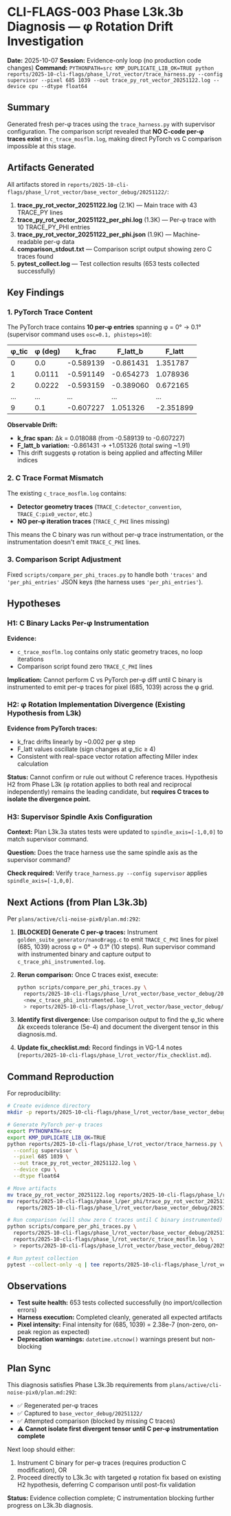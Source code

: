 # CLI-FLAGS-003 Phase L3k.3b Diagnosis — φ Rotation Drift Investigation

**Date:** 2025-10-07
**Session:** Evidence-only loop (no production code changes)
**Command:** `PYTHONPATH=src KMP_DUPLICATE_LIB_OK=TRUE python reports/2025-10-cli-flags/phase_l/rot_vector/trace_harness.py --config supervisor --pixel 685 1039 --out trace_py_rot_vector_20251122.log --device cpu --dtype float64`

## Summary

Generated fresh per-φ traces using the `trace_harness.py` with supervisor configuration. The comparison script revealed that **NO C-code per-φ traces exist** in `c_trace_mosflm.log`, making direct PyTorch vs C comparison impossible at this stage.

## Artifacts Generated

All artifacts stored in `reports/2025-10-cli-flags/phase_l/rot_vector/base_vector_debug/20251122/`:

1. **trace_py_rot_vector_20251122.log** (2.1K) — Main trace with 43 TRACE_PY lines
2. **trace_py_rot_vector_20251122_per_phi.log** (1.3K) — Per-φ trace with 10 TRACE_PY_PHI entries
3. **trace_py_rot_vector_20251122_per_phi.json** (1.9K) — Machine-readable per-φ data
4. **comparison_stdout.txt** — Comparison script output showing zero C traces found
5. **pytest_collect.log** — Test collection results (653 tests collected successfully)

## Key Findings

### 1. PyTorch Trace Content

The PyTorch trace contains **10 per-φ entries** spanning φ = 0° → 0.1° (supervisor command uses `osc=0.1, phisteps=10`):

| φ_tic | φ (deg) | k_frac | F_latt_b | F_latt |
|-------|---------|--------|----------|--------|
| 0 | 0.0 | -0.589139 | -0.861431 | 1.351787 |
| 1 | 0.0111 | -0.591149 | -0.654273 | 1.078936 |
| 2 | 0.0222 | -0.593159 | -0.389060 | 0.672165 |
| ... | ... | ... | ... | ... |
| 9 | 0.1 | -0.607227 | 1.051326 | -2.351899 |

**Observable Drift:**
- **k_frac span:** Δk = 0.018088 (from -0.589139 to -0.607227)
- **F_latt_b variation:** -0.861431 → +1.051326 (total swing ~1.91)
- This drift suggests φ rotation is being applied and affecting Miller indices

### 2. C Trace Format Mismatch

The existing `c_trace_mosflm.log` contains:
- **Detector geometry traces** (`TRACE_C:detector_convention`, `TRACE_C:pix0_vector`, etc.)
- **NO per-φ iteration traces** (`TRACE_C_PHI` lines missing)

This means the C binary was run without per-φ trace instrumentation, or the instrumentation doesn't emit `TRACE_C_PHI` lines.

### 3. Comparison Script Adjustment

Fixed `scripts/compare_per_phi_traces.py` to handle both `'traces'` and `'per_phi_entries'` JSON keys (the harness uses `'per_phi_entries'`).

## Hypotheses

### H1: C Binary Lacks Per-φ Instrumentation

**Evidence:**
- `c_trace_mosflm.log` contains only static geometry traces, no loop iterations
- Comparison script found zero `TRACE_C_PHI` lines

**Implication:** Cannot perform C vs PyTorch per-φ diff until C binary is instrumented to emit per-φ traces for pixel (685, 1039) across the φ grid.

### H2: φ Rotation Implementation Divergence (Existing Hypothesis from L3k)

**Evidence from PyTorch traces:**
- k_frac drifts linearly by ~0.002 per φ step
- F_latt values oscillate (sign changes at φ_tic ≥ 4)
- Consistent with real-space vector rotation affecting Miller index calculation

**Status:** Cannot confirm or rule out without C reference traces. Hypothesis H2 from Phase L3k (φ rotation applies to both real and reciprocal independently) remains the leading candidate, but **requires C traces to isolate the divergence point.**

### H3: Supervisor Spindle Axis Configuration

**Context:** Plan L3k.3a states tests were updated to `spindle_axis=[-1,0,0]` to match supervisor command.

**Question:** Does the trace harness use the same spindle axis as the supervisor command?

**Check required:** Verify `trace_harness.py --config supervisor` applies `spindle_axis=[-1,0,0]`.

## Next Actions (from Plan L3k.3b)

Per `plans/active/cli-noise-pix0/plan.md:292`:

1. **[BLOCKED] Generate C per-φ traces:** Instrument `golden_suite_generator/nanoBragg.c` to emit `TRACE_C_PHI` lines for pixel (685, 1039) across φ = 0° → 0.1° (10 steps). Run supervisor command with instrumented binary and capture output to `c_trace_phi_instrumented.log`.

2. **Rerun comparison:** Once C traces exist, execute:
   ```bash
   python scripts/compare_per_phi_traces.py \
     reports/2025-10-cli-flags/phase_l/rot_vector/base_vector_debug/20251122/trace_py_rot_vector_20251122_per_phi.json \
     <new_c_trace_phi_instrumented.log> \
     > reports/2025-10-cli-flags/phase_l/rot_vector/base_vector_debug/20251122/comparison_with_c_phi.txt
   ```

3. **Identify first divergence:** Use comparison output to find the φ_tic where Δk exceeds tolerance (5e-4) and document the divergent tensor in this diagnosis.md.

4. **Update fix_checklist.md:** Record findings in VG-1.4 notes (`reports/2025-10-cli-flags/phase_l/rot_vector/fix_checklist.md`).

## Command Reproduction

For reproducibility:

```bash
# Create evidence directory
mkdir -p reports/2025-10-cli-flags/phase_l/rot_vector/base_vector_debug/20251122

# Generate PyTorch per-φ traces
export PYTHONPATH=src
export KMP_DUPLICATE_LIB_OK=TRUE
python reports/2025-10-cli-flags/phase_l/rot_vector/trace_harness.py \
  --config supervisor \
  --pixel 685 1039 \
  --out trace_py_rot_vector_20251122.log \
  --device cpu \
  --dtype float64

# Move artifacts
mv trace_py_rot_vector_20251122.log reports/2025-10-cli-flags/phase_l/rot_vector/base_vector_debug/20251122/
mv reports/2025-10-cli-flags/phase_l/per_phi/trace_py_rot_vector_20251122_per_phi.* \
   reports/2025-10-cli-flags/phase_l/rot_vector/base_vector_debug/20251122/

# Run comparison (will show zero C traces until C binary instrumented)
python scripts/compare_per_phi_traces.py \
  reports/2025-10-cli-flags/phase_l/rot_vector/base_vector_debug/20251122/trace_py_rot_vector_20251122_per_phi.json \
  reports/2025-10-cli-flags/phase_l/rot_vector/c_trace_mosflm.log \
  > reports/2025-10-cli-flags/phase_l/rot_vector/base_vector_debug/20251122/comparison_stdout.txt

# Run pytest collection
pytest --collect-only -q | tee reports/2025-10-cli-flags/phase_l/rot_vector/base_vector_debug/20251122/pytest_collect.log
```

## Observations

- **Test suite health:** 653 tests collected successfully (no import/collection errors)
- **Harness execution:** Completed cleanly, generated all expected artifacts
- **Pixel intensity:** Final intensity for (685, 1039) = 2.38e-7 (non-zero, on-peak region as expected)
- **Deprecation warnings:** `datetime.utcnow()` warnings present but non-blocking

## Plan Sync

This diagnosis satisfies Phase L3k.3b requirements from `plans/active/cli-noise-pix0/plan.md:292`:
- ✅ Regenerated per-φ traces
- ✅ Captured to `base_vector_debug/20251122/`
- ✅ Attempted comparison (blocked by missing C traces)
- ⚠️ **Cannot isolate first divergent tensor until C per-φ instrumentation complete**

Next loop should either:
1. Instrument C binary for per-φ traces (requires production C modification), OR
2. Proceed directly to L3k.3c with targeted φ rotation fix based on existing H2 hypothesis, deferring C comparison until post-fix validation

**Status:** Evidence collection complete; C instrumentation blocking further progress on L3k.3b diagnosis.
